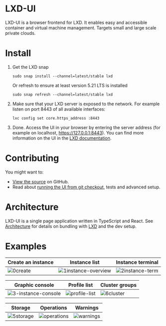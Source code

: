# LXD-UI

LXD-UI is a browser frontend for LXD. It enables easy and accessible container and virtual machine management.
Targets small and large scale private clouds.

# Install

1. Get the LXD snap

       sudo snap install --channel=latest/stable lxd

   Or refresh to ensure at least version 5.21 LTS is installed

       sudo snap refresh --channel=latest/stable lxd

2. Make sure that your LXD server is exposed to the network. For example listen on port 8443 of all available interfaces:

       lxc config set core.https_address :8443

3. Done. Access the UI in your browser by entering the server address (for example on localhost, https://127.0.0.1:8443). You can find more information on the UI in the [LXD documentation](https://documentation.ubuntu.com/lxd/en/latest/howto/access_ui/).

# Contributing

You might want to:

- [View the source](https://github.com/canonical/lxd-ui) on GitHub.
- Read about [running the UI from git checkout](HACKING.md), tests and advanced setup.

# Architecture

LXD-UI is a single page application written in TypeScript and React. See [Architecture](ARCHITECTURE.MD) for details on bundling with [LXD](https://github.com/canonical/lxd) and the dev setup. 

# Examples

| Create an instance                                                                                  | Instance list                                                                                                  | Instance terminal                                                                                          |
|-----------------------------------------------------------------------------------------------------|----------------------------------------------------------------------------------------------------------------|------------------------------------------------------------------------------------------------------------|
| ![0create](https://github.com/canonical/lxd-ui/assets/1155472/8c4f5eee-9d5a-40ca-93e1-57b1c393dbd9) | ![1instance-overview](https://github.com/canonical/lxd-ui/assets/1155472/af4a92ce-e562-43eb-945f-98b78b4bb03e) | ![2instance-term](https://github.com/canonical/lxd-ui/assets/1155472/14eaaffb-c770-4f34-936f-075ceb6be42e) |

| Graphic console                                                                                                | Profile list                                                                                             | Cluster groups                                                                                                        |
|----------------------------------------------------------------------------------------------------------------|----------------------------------------------------------------------------------------------------------|-----------------------------------------------------------------------------------------------------------------------|
| ![3-instance-console](https://github.com/canonical/lxd-ui/assets/1155472/e3301135-e737-4f7f-8bfb-1297135402a4) | ![profile-list](https://github.com/canonical/lxd-ui/assets/1155472/f19c3d70-5c25-47b0-9c8e-636bfa42fabe) | ![6cluster](https://github.com/canonical/lxd-ui/assets/1155472/85f61ef9-a45f-4b4a-abee-8fa9dfa69bd2) |

| Storage                                                                                               | Operations                                                                                             | Warnings                                                                                             |
|-------------------------------------------------------------------------------------------------------|--------------------------------------------------------------------------------------------------------|------------------------------------------------------------------------------------------------------|
| ![5storage](https://github.com/canonical/lxd-ui/assets/1155472/d78759a6-9e54-41d4-b9b9-f9905c550763)  | ![operations](https://github.com/canonical/lxd-ui/assets/1155472/c8dfd5c8-5634-4d2e-9167-204c730df574) | ![warnings](https://github.com/canonical/lxd-ui/assets/1155472/a22334c8-61b8-4f8a-b49e-b4d4ad311285) |
